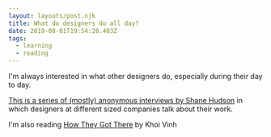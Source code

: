 ```yaml
---
layout: layouts/post.njk
title: What do designers do all day?
date: 2019-08-01T19:54:28.403Z
tags:
  - learning
  - reading
---
```

I'm always interested in what other designers do, especially during their day to day.

[This is a series of (mostly) anonymous interviews by Shane Hudson](https://interviews.shanehudson.net/) in which designers at different sized companies talk about their work.

I'm also reading [How They Got There](https://howtheygotthere.com/) by Khoi Vinh

